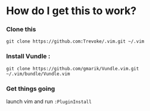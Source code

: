 # How do I get this to work?

### Clone this

`git clone https://github.com:Trevoke/.vim.git ~/.vim`

### Install Vundle : 

`git clone https://github.com/gmarik/Vundle.vim.git ~/.vim/bundle/Vundle.vim`

### Get things going

launch vim and run `:PluginInstall`
